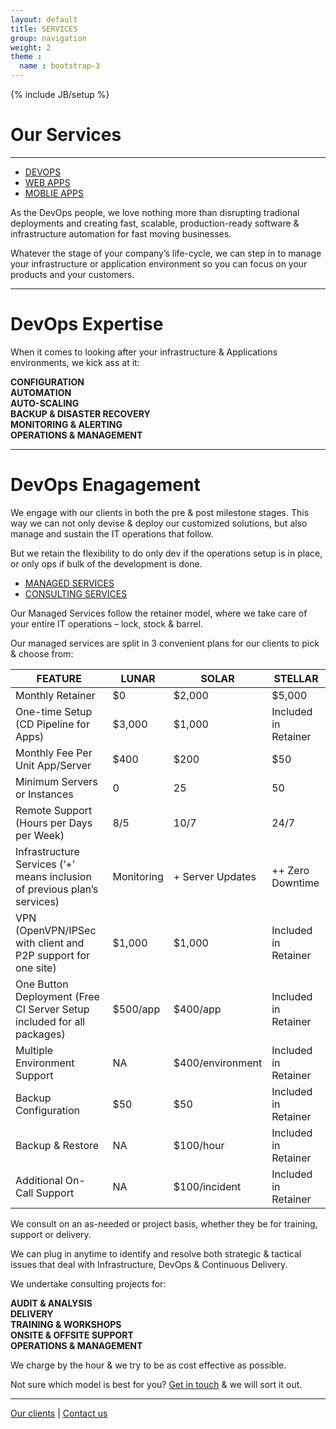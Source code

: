 ```yaml
---
layout: default
title: SERVICES
group: navigation
weight: 2
theme :
  name : bootstrap-3
---
```

{% include JB/setup %}

<h1>Our Services</h1>
<hr/>
<div role="tabpanel">
  <ul class="nav nav-pills" role="tablist">
    <li role="presentation" class="active col-md-2 col-md-offset-3"><a href="#devops" aria-controls="devops" role="tab" data-toggle="tab" class="col-md-12">DEVOPS</a></li>
    <li role="presentation" class="col-md-2"><a href="#webapp" aria-controls="webapp" role="tab" data-toggle="tab">WEB APPS</a></li>
    <li role="presentation" class="col-md-2"><a href="#mobileapp" aria-controls="mobileapp" role="tab" data-toggle="tab">MOBLIE APPS</a></li>
  </ul>
  <div class="tab-content">
    <div role="tabpanel" class="tab-pane active" id="devops">
      <div class="content-block">
        <div class="text">
          <p>As the DevOps people, we love nothing more than disrupting tradional deployments and creating fast, scalable, production-ready software & infrastructure automation for fast moving businesses.</p>
          <p>Whatever the stage of your company’s life-cycle, we can step in to manage your infrastructure or application environment so you can focus on your products and your customers.</p>
        </div>
      </div>
    </div>
    <div role="tabpanel" class="tab-pane" id="webapp">
      <div class="content-block">
        <div class="text">
        </div>
      </div>
    </div>
    <div role="tabpanel" class="tab-pane" id="mobileapp">
      <div class="content-block">
        <div class="text">
        </div>
      </div>
    </div>
  </div>
</div>
<hr/>
<div class="content-block">
  <h1 class="purple">DevOps Expertise</h1>
  <p class="text">When it comes to looking after your infrastructure & Applications environments, we kick ass at it:</p>
  <strong>
    <div class="row">
      <div class="col-md-3">CONFIGURATION</div>
      <div class="col-md-3">AUTOMATION</div>
      <div class="col-md-3">AUTO-SCALING</div>
      <div class="col-md-3">BACKUP & DISASTER RECOVERY</div>
    </div>
    <div class="row">
      <div class="col-md-3 col-md-offset-3">MONITORING & ALERTING</div>
      <div class="col-md-3">OPERATIONS & MANAGEMENT</div>
    </div>
  </strong>
</div>
<hr/>
<div class="content-block">
  <h1 class="purple">DevOps Enagagement</h1>
  <p class="text">We engage with our clients in both the pre & post milestone stages. This way we can not only devise & deploy our customized solutions, but also manage and sustain the IT operations that follow.</p>
  <p class="text">But we retain the flexibility to do only dev if the operations setup is in place, or only ops if bulk of the development is done.</p>
</div>
<div role="tabpanel">
  <ul class="nav nav-pills" role="tablist">
    <li role="presentation" class="active col-md-3 col-md-offset-3"><a href="#managed" aria-controls="managed service" role="tab" data-toggle="tab">MANAGED SERVICES</a></li>
    <li role="presentation" class="col-md-3"><a href="#consulting" aria-controls="consulting service" role="tab" data-toggle="tab">CONSULTING SERVICES</a></li>
  </ul>
  <div class="tab-content">
    <div role="tabpanel" class="tab-pane active" id="managed">
      <div class="content-block">
        <div class="text">
          <p>Our Managed Services follow the retainer model, where we take care of your entire IT operations – lock, stock & barrel.</p>
          <p>Our managed services are split in 3 convenient plans for our clients to pick & choose from:</p>
        </div>
      </div>
      <table class="table services-table">
        <thead>
          <tr>
            <th>FEATURE</th>
            <th>LUNAR</th>
            <th>SOLAR</th>
            <th>STELLAR</th>
          </tr>
        </thead>
        <tbody>
          <tr>
            <td>Monthly Retainer</td>
            <td>$0</td>
            <td>$2,000</td>
            <td>$5,000</td>
          </tr>
          <tr>
            <td>One-time Setup (CD Pipeline for Apps)</td>
            <td>$3,000</td>
            <td>$1,000</td>
            <td>Included in Retainer</td>
          </tr>
          <tr>
            <td>Monthly Fee Per Unit App/Server</td>
            <td>$400</td>
            <td>$200</td>
            <td>$50</td>
          </tr>
          <tr>
            <td>Minimum Servers or Instances</td>
            <td>0</td>
            <td>25</td>
            <td>50</td>
          </tr>
          <tr>
            <td>Remote Support (Hours per Days per Week)</td>
            <td>8/5</td>
            <td>10/7</td>
            <td>24/7</td>
          </tr>
          <tr>
            <td>Infrastructure Services (‘+’ means inclusion of previous plan’s services)</td>
            <td>Monitoring</td>
            <td>+ Server Updates</td>
            <td>++ Zero Downtime</td>
          </tr>
          <tr>
            <td>VPN (OpenVPN/IPSec with client and P2P support for one site)</td>
            <td>$1,000</td>
            <td>$1,000</td>
            <td>Included in Retainer</td>
          </tr>
          <tr>
            <td>One Button Deployment (Free CI Server Setup included for all packages)</td>
            <td>$500/app</td>
            <td>$400/app</td>
            <td>Included in Retainer</td>
          </tr>
          <tr>
            <td>Multiple Environment Support</td>
            <td>NA</td>
            <td>$400/environment</td>
            <td>Included in Retainer</td>
          </tr>
          <tr>
            <td>Backup Configuration</td>
            <td>$50</td>
            <td>$50</td>
            <td>Included in Retainer</td>
          </tr>
          <tr>
            <td>Backup & Restore</td>
            <td>NA</td>
            <td>$100/hour</td>
            <td>Included in Retainer</td>
          </tr>
          <tr>
            <td>Additional On-Call Support</td>
            <td>NA</td>
            <td>$100/incident</td>
            <td>Included in Retainer</td>
          </tr>
        </tbody>
      </table>
    </div>
    <div role="tabpanel" class="tab-pane" id="consulting">
      <div class="content-block">
        <div class="text">
          <p>We consult on an as-needed or project basis, whether they be for training, support or delivery.</p>
          <p>We can plug in anytime to identify and resolve both strategic & tactical issues that deal with Infrastructure, DevOps & Continuous Delivery.</p>
        </div>
        <p class="text">We undertake consulting projects for:</p>
        <strong>
          <div class="row text">
            <div class="col-md-4">AUDIT & ANALYSIS</div>
            <div class="col-md-4">DELIVERY</div>
            <div class="col-md-4">TRAINING & WORKSHOPS</div>
          </div>
          <div class="row text">
            <div class="col-md-5 col-md-offset-1">ONSITE & OFFSITE SUPPORT</div>
            <div class="col-md-5">OPERATIONS & MANAGEMENT</div>
          </div>
        </strong>
        <p class="text">We charge by the hour & we try to be as cost effective as possible.</p>
        <p class="text">Not sure which model is best for you? <a href="/contact.html">Get in touch</a> & we will sort it out.</p>
      </div>
    </div>
  </div>
</div>
<hr/>
<div class="content-block">
  <p class="text">
    <a href="/clients.html">Our clients</a>
    |
    <a href="/contact.html">Contact us</a>
  </p>
</div>
